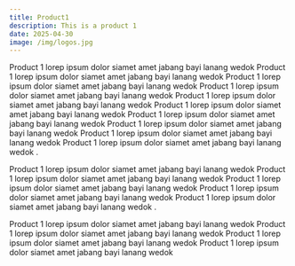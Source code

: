 ```yaml
---
title: Product1
description: This is a product 1
date: 2025-04-30
image: /img/logos.jpg
---
```

Product 1 lorep ipsum dolor siamet amet jabang bayi lanang wedok Product 1 lorep ipsum dolor siamet amet jabang bayi lanang wedok Product 1 lorep ipsum dolor siamet amet jabang bayi lanang wedok Product 1 lorep ipsum dolor siamet amet jabang bayi lanang wedok Product 1 lorep ipsum dolor siamet amet jabang bayi lanang wedok Product 1 lorep ipsum dolor siamet amet jabang bayi lanang wedok Product 1 lorep ipsum dolor siamet amet jabang bayi lanang wedok Product 1 lorep ipsum dolor siamet amet jabang bayi lanang wedok Product 1 lorep ipsum dolor siamet amet jabang bayi lanang wedok Product 1 lorep ipsum dolor siamet amet jabang bayi lanang wedok .

Product 1 lorep ipsum dolor siamet amet jabang bayi lanang wedok Product 1 lorep ipsum dolor siamet amet jabang bayi lanang wedok Product 1 lorep ipsum dolor siamet amet jabang bayi lanang wedok Product 1 lorep ipsum dolor siamet amet jabang bayi lanang wedok Product 1 lorep ipsum dolor siamet amet jabang bayi lanang wedok .

Product 1 lorep ipsum dolor siamet amet jabang bayi lanang wedok Product 1 lorep ipsum dolor siamet amet jabang bayi lanang wedok Product 1 lorep ipsum dolor siamet amet jabang bayi lanang wedok Product 1 lorep ipsum dolor siamet amet jabang bayi lanang wedok 
